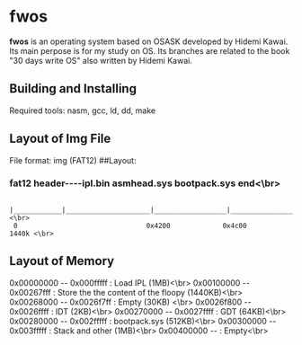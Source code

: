 fwos
======================

**fwos** is an operating system based on OSASK developed by Hidemi Kawai. Its main perpose is for my study on OS. Its branches are related to the book "30 days write OS" also written by Hidemi Kawai.

Building and Installing
----------------------
Required tools: nasm, gcc, ld, dd, make

Layout of Img File
----------------------
File format: img (FAT12)
##Layout:
### fat12 header----ipl.bin              asmhead.sys        bootpack.sys               end<\br>
     |____________|_____________________|__________________|________________________| <\br>
     0                                0x4200             0x4c00                    1440k <\br>

Layout of Memory
----------------------
0x00000000 -- 0x000fffff : Load IPL  (1MB)<\br>
0x00100000 -- 0x00267fff : Store the the content of the floopy (1440KB)<\br>
0x00268000 -- 0x0026f7ff : Empty (30KB) <\br>
0x0026f800 -- 0x0026ffff : IDT (2KB)<\br>
0x00270000 -- 0x0027ffff : GDT (64KB)<\br>
0x00280000 -- 0x002fffff : bootpack.sys (512KB)<\br>
0x00300000 -- 0x003fffff : Stack and other (1MB)<\br>
0x00400000 --            : Empty<\br>
